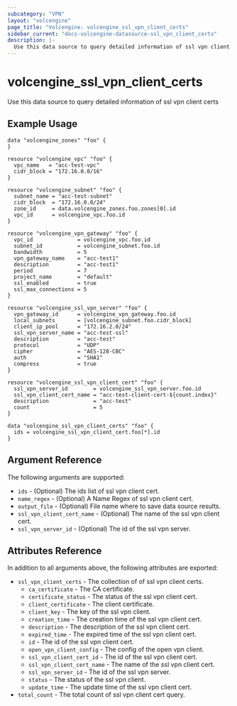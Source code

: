 ```yaml
---
subcategory: "VPN"
layout: "volcengine"
page_title: "Volcengine: volcengine_ssl_vpn_client_certs"
sidebar_current: "docs-volcengine-datasource-ssl_vpn_client_certs"
description: |-
  Use this data source to query detailed information of ssl vpn client certs
---
```

# volcengine_ssl_vpn_client_certs
Use this data source to query detailed information of ssl vpn client certs
## Example Usage
```hcl
data "volcengine_zones" "foo" {
}

resource "volcengine_vpc" "foo" {
  vpc_name   = "acc-test-vpc"
  cidr_block = "172.16.0.0/16"
}

resource "volcengine_subnet" "foo" {
  subnet_name = "acc-test-subnet"
  cidr_block  = "172.16.0.0/24"
  zone_id     = data.volcengine_zones.foo.zones[0].id
  vpc_id      = volcengine_vpc.foo.id
}

resource "volcengine_vpn_gateway" "foo" {
  vpc_id              = volcengine_vpc.foo.id
  subnet_id           = volcengine_subnet.foo.id
  bandwidth           = 5
  vpn_gateway_name    = "acc-test1"
  description         = "acc-test1"
  period              = 7
  project_name        = "default"
  ssl_enabled         = true
  ssl_max_connections = 5
}

resource "volcengine_ssl_vpn_server" "foo" {
  vpn_gateway_id      = volcengine_vpn_gateway.foo.id
  local_subnets       = [volcengine_subnet.foo.cidr_block]
  client_ip_pool      = "172.16.2.0/24"
  ssl_vpn_server_name = "acc-test-ssl"
  description         = "acc-test"
  protocol            = "UDP"
  cipher              = "AES-128-CBC"
  auth                = "SHA1"
  compress            = true
}

resource "volcengine_ssl_vpn_client_cert" "foo" {
  ssl_vpn_server_id        = volcengine_ssl_vpn_server.foo.id
  ssl_vpn_client_cert_name = "acc-test-client-cert-${count.index}"
  description              = "acc-test"
  count                    = 5
}

data "volcengine_ssl_vpn_client_certs" "foo" {
  ids = volcengine_ssl_vpn_client_cert.foo[*].id
}
```
## Argument Reference
The following arguments are supported:
* `ids` - (Optional) The ids list of ssl vpn client cert.
* `name_regex` - (Optional) A Name Regex of ssl vpn client cert.
* `output_file` - (Optional) File name where to save data source results.
* `ssl_vpn_client_cert_name` - (Optional) The name of the ssl vpn client cert.
* `ssl_vpn_server_id` - (Optional) The id of the ssl vpn server.

## Attributes Reference
In addition to all arguments above, the following attributes are exported:
* `ssl_vpn_client_certs` - The collection of of ssl vpn client certs.
    * `ca_certificate` - The CA certificate.
    * `certificate_status` - The status of the ssl vpn client cert.
    * `client_certificate` - The client certificate.
    * `client_key` - The key of the ssl vpn client.
    * `creation_time` - The creation time of the ssl vpn client cert.
    * `description` - The description of the ssl vpn client cert.
    * `expired_time` - The expired time of the ssl vpn client cert.
    * `id` - The id of the ssl vpn client cert.
    * `open_vpn_client_config` - The config of the open vpn client.
    * `ssl_vpn_client_cert_id` - The id of the ssl vpn client cert.
    * `ssl_vpn_client_cert_name` - The name of the ssl vpn client cert.
    * `ssl_vpn_server_id` - The id of the ssl vpn server.
    * `status` - The status of the ssl vpn client.
    * `update_time` - The update time of the ssl vpn client cert.
* `total_count` - The total count of ssl vpn client cert query.


